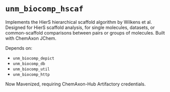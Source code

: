 # `unm_biocomp_hscaf`

Implements the HierS hierarchical scaffold algorithm by Wilkens et al.
Designed for HierS scaffold analysis, for single molecules, datasets, or
common-scaffold comparisons between pairs or groups of molecules.
Built with ChemAxon JChem.

Depends on:

* `unm_biocomp_depict`
* `unm_biocomp_db`
* `unm_biocomp_util`
* `unm_biocomp_http`

Now Mavenized, requiring ChemAxon-Hub Artifactory credentials.
